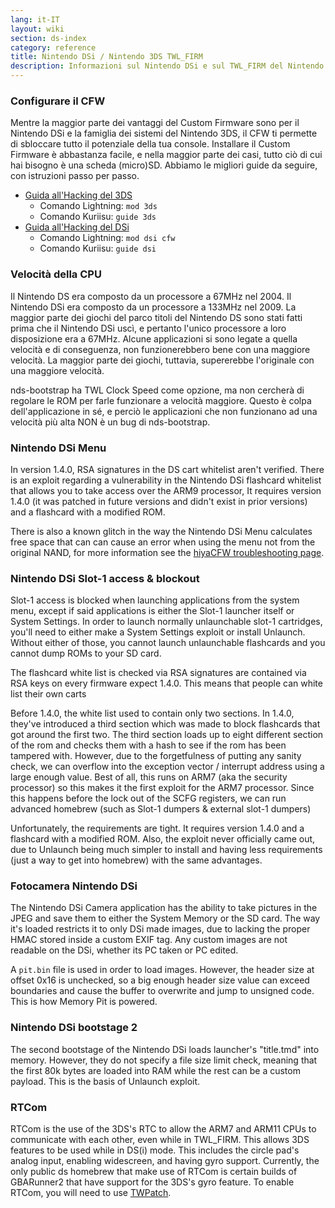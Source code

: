 ```yaml
---
lang: it-IT
layout: wiki
section: ds-index
category: reference
title: Nintendo DSi / Nintendo 3DS TWL_FIRM
description: Informazioni sul Nintendo DSi e sul TWL_FIRM del Nintendo 3DS
---
```


### Configurare il CFW
Mentre la maggior parte dei vantaggi del Custom Firmware sono per il Nintendo DSi e la famiglia dei sistemi del Nintendo 3DS, il CFW ti permette di sbloccare tutto il potenziale della tua console. Installare il Custom Firmware è abbastanza facile, e nella maggior parte dei casi, tutto ciò di cui hai bisogno è una scheda (micro)SD. Abbiamo le migliori guide da seguire, con istruzioni passo per passo.

- [Guida all'Hacking del 3DS](https://3ds.hacks.guide)
   - Comando Lightning: `mod 3ds`
   - Comando Kuriisu: `guide 3ds`
- [Guida all'Hacking del DSi](https://dsi.cfw.guide)
   - Comando Lightning: `mod dsi cfw`
   - Comando Kuriisu: `guide dsi`

### Velocità della CPU
Il Nintendo DS era composto da un processore a 67MHz nel 2004. Il Nintendo DSi era composto da un processore a 133MHz nel 2009. La maggior parte dei giochi del parco titoli del Nintendo DS sono stati fatti prima che il Nintendo DSi uscì, e pertanto l'unico processore a loro disposizione era a 67MHz. Alcune applicazioni si sono legate a quella velocità e di conseguenza, non funzionerebbero bene con una maggiore velocità. La maggior parte dei giochi, tuttavia, supererebbe l'originale con una maggiore velocità.

nds-bootstrap ha TWL Clock Speed come opzione, ma non cercherà di regolare le ROM per farle funzionare a velocità maggiore. Questo è colpa dell'applicazione in sé, e perciò le applicazioni che non funzionano ad una velocità più alta NON è un bug di nds-bootstrap.

### Nintendo DSi Menu
In version 1.4.0, RSA signatures in the DS cart whitelist aren't verified. There is an exploit regarding a vulnerability in the Nintendo DSi flashcard whitelist that allows you to take access over the ARM9 processor, It requires version 1.4.0 (it was patched in future versions and didn't exist in prior versions) and a flashcard with a modified ROM.

There is also a known glitch in the way the Nintendo DSi Menu calculates free space that can can cause an error when using the menu not from the original NAND, for more information see the [hiyaCFW troubleshooting page](/hiyacfw/troubleshooting#the-free-space-bug).

### Nintendo DSi Slot-1 access & blockout
Slot-1 access is blocked when launching applications from the system menu, except if said applications is either the Slot-1 launcher itself or System Settings. In order to launch normally unlaunchable slot-1 cartridges, you'll need to either make a System Settings exploit or install Unlaunch. Without either of those, you cannot launch unlaunchable flashcards and you cannot dump ROMs to your SD card.

The flashcard white list is checked via RSA signatures are contained via RSA keys on every firmware expect 1.4.0. This means that people can white list their own carts

Before 1.4.0, the white list used to contain only two sections. In 1.4.0, they've introduced a third section which was made to block flashcards that got around the first two. The third section loads up to eight different section of the rom and checks them with a hash to see if the rom has been tampered with. However, due to the forgetfulness of putting any sanity check, we can overflow into the exception vector / interrupt address using a large enough value. Best of all, this runs on ARM7 (aka the security processor) so this makes it the first exploit for the ARM7 processor. Since this happens before the lock out of the SCFG registers, we can run advanced homebrew (such as Slot-1 dumpers & external slot-1 dumpers)

Unfortunately, the requirements are tight. It requires version 1.4.0 and a flashcard with a modified ROM. Also, the exploit never officially came out, due to Unlaunch being much simpler to install and having less requirements (just a way to get into homebrew) with the same advantages.

### Fotocamera Nintendo DSi
The Nintendo DSi Camera application has the ability to take pictures in the JPEG and save them to either the System Memory or the SD card. The way it's loaded restricts it to only DSi made images, due to lacking the proper HMAC stored inside a custom EXIF tag. Any custom images are not readable on the DSi, whether its PC taken or PC edited.

A `pit.bin` file is used in order to load images. However, the header size at offset 0x16 is unchecked, so a big enough header size value can exceed boundaries and cause the buffer to overwrite and jump to unsigned code. This is how Memory Pit is powered.

### Nintendo DSi bootstage 2
The second bootstage of the Nintendo DSi loads launcher's "title.tmd" into memory. However, they do not specify a file size limit check, meaning that the first 80k bytes are loaded into RAM while the rest can be a custom payload. This is the basis of Unlaunch exploit.

### RTCom
RTCom is the use of the 3DS's RTC to allow the ARM7 and ARM11 CPUs to communicate with each other, even while in TWL_FIRM. This allows 3DS features to be used while in DS(i) mode. This includes the circle pad's analog input, enabling widescreen, and having gyro support. Currently, the only public ds homebrew that make use of RTCom is certain builds of GBARunner2 that have support for the 3DS's gyro feature. To enable RTCom, you will need to use [TWPatch](https://gbatemp.net/threads/542694/).
